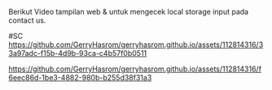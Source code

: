 Berikut Video tampilan web & untuk mengecek local storage input pada contact us.

#SC
https://github.com/GerryHasrom/gerryhasrom.github.io/assets/112814316/33a97adc-f15b-4d9b-93ca-c4b57f0b0511

https://github.com/GerryHasrom/gerryhasrom.github.io/assets/112814316/f6eec86d-1be3-4882-980b-b255d38f31a3
